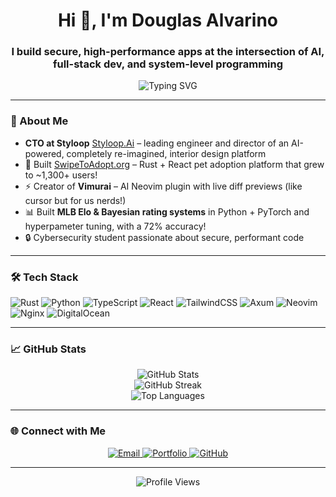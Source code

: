 <h1 align="center">Hi 👋, I'm Douglas Alvarino</h1>
<h3 align="center">I build secure, high-performance apps at the intersection of AI, full-stack dev, and system-level programming</h3>

<p align="center">
  <img src="https://readme-typing-svg.demolab.com?font=Fira+Code&weight=600&size=22&pause=1000&center=true&vCenter=true&width=435&lines=Building+Rust+%2B+React+Apps;Neovim+Plugin+Dev+%F0%9F%91%93;AI%2C+ML%2C+LLMs+%E2%9A%A1;Elo+rating+systems+%E2%9A%BE;Tinkering+with+cool+tech" alt="Typing SVG" />
</p>

---

### 🧠 About Me

- **CTO at Styloop** [Styloop.Ai](styloop.ai) – leading engineer and director of an AI-powered, completely re-imagined, interior design platform
- 🐾 Built [SwipeToAdopt.org](https://swipetoadopt.org) – Rust + React pet adoption platform that grew to ~1,300+ users!
- ⚡ Creator of **Vimurai** – AI Neovim plugin with live diff previews (like cursor but for us nerds!)
- 📊 Built **MLB Elo & Bayesian rating systems** in Python + PyTorch and hyperpameter tuning, with a 72% accuracy! 
- 🔒 Cybersecurity student passionate about secure, performant code
---

### 🛠️ Tech Stack

![Rust](https://img.shields.io/badge/Rust-%23000000.svg?style=flat&logo=rust&logoColor=white)
![Python](https://img.shields.io/badge/Python-3670A0?style=flat&logo=python&logoColor=white)
![TypeScript](https://img.shields.io/badge/TypeScript-3178C6?style=flat&logo=typescript&logoColor=white)
![React](https://img.shields.io/badge/React-20232A?style=flat&logo=react&logoColor=61DAFB)
![TailwindCSS](https://img.shields.io/badge/TailwindCSS-06B6D4?style=flat&logo=tailwindcss&logoColor=white)
![Axum](https://img.shields.io/badge/Axum-Rust-red?style=flat)
![Neovim](https://img.shields.io/badge/Neovim-57A143?style=flat&logo=neovim&logoColor=white)
![Nginx](https://img.shields.io/badge/Nginx-009639?style=flat&logo=nginx&logoColor=white)
![DigitalOcean](https://img.shields.io/badge/DigitalOcean-0080FF?style=flat&logo=digitalocean&logoColor=white)

---

### 📈 GitHub Stats

<p align="center">
  <img src="https://github-readme-stats-omega-nine-40.vercel.app/api?username=AspireVenom&count_private=true&show_icons=true&theme=transparent&hide_border=true&force_rank=A%2B&rank_percentile=1&v=6" alt="GitHub Stats" />
  <br/>
  <img src="https://github-readme-streak-stats.herokuapp.com?user=AspireVenom&theme=transparent" alt="GitHub Streak" />
  <br/>
  <img src="https://github-readme-stats-omega-nine-40.vercel.app/api/top-langs?username=AspireVenom&layout=donut-vertical&theme=transparent&hide=html&hide_border=true&v=1" alt="Top Languages" />
</p>

---

### 🌐 Connect with Me

<p align="center">
  <!-- Email -->
  <a href="mailto:alvarino@usf.edu">
    <img src="https://img.shields.io/badge/Email-%23EA4335?style=for-the-badge&logo=gmail&logoColor=white&labelColor=%23EA4335&color=%23EA4335" alt="Email">
  </a>
  
  <!-- Portfolio -->
  <a href="https://www.dalvarino.net">
    <img src="https://img.shields.io/badge/Portfolio-%23000000?style=for-the-badge&logo=internet-explorer&logoColor=white" alt="Portfolio">
  </a>
  
  <!-- GitHub -->
  <a href="https://github.com/AspireVenom">
    <img src="https://img.shields.io/badge/GitHub-%23181717?style=for-the-badge&logo=github&logoColor=white&labelColor=%23181717&color=%23181717" alt="GitHub">
  </a>
</p>

--- 

<p align="center">
  <img src="https://komarev.com/ghpvc/?username=AspireVenom&label=Profile%20views&color=0e75b6&style=flat" alt="Profile Views" />
</p>
